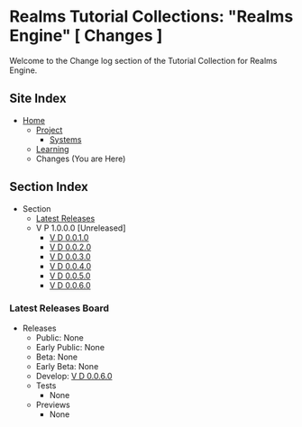 [Page]:https://github.com/Ancient-Majik-Tech/Social.Wiki.Libs.Engine/blob/main/Changes/Changes_Home.md

[Page Home]:link
[Page Proj Home]:link
[Page Sys Home]:link
[Page Learn Home]:link

[Page Changes V1]:link
[Page Changes V2]:link
[Page Changes V3]:link
[Page Changes V4]:link
[Page Changes V5]:link
[Page Changes V6]:link

[Sec ReleaseBoard]:[page]#latest-releases-board

# Realms Tutorial Collections: "Realms Engine" [ Changes ]

Welcome to the Change log section of the Tutorial Collection for Realms Engine.

## Site Index

- [Home][Page Home]
	- [Project][Page Proj Home]
		- [Systems][Page Sys Home]
	- [Learning][Page Learn Home]
	- Changes (You are Here)

## Section Index

- Section
	- [Latest Releases][Sec ReleaseBoard]
	- V P 1.0.0.0 [Unreleased]
		- [V D 0.0.1.0][Page Changes V1]
		- [V D 0.0.2.0][Page Changes V2]
		- [V D 0.0.3.0][Page Changes V3]
		- [V D 0.0.4.0][Page Changes V4]
		- [V D 0.0.5.0][Page Changes V5]
		- [V D 0.0.6.0][Page Changes V6]


### Latest Releases Board

- Releases
	- Public: None
	- Early Public: None
	- Beta: None
	- Early Beta: None
	- Develop: [V D 0.0.6.0][Page Changes V6]
	- Tests
		- None
	- Previews
		- None
